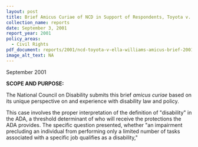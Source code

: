 ```yaml
---
layout: post
title: Brief Amicus Curiae of NCD in Support of Respondents, Toyota v. Ella Williams
collection_name: reports
date: September 3, 2001
report_year: 2001
policy_areas:
  - Civil Rights
pdf_document: reports/2001/ncd-toyota-v-ella-williams-amicus-brief-2001.pdf
image_alt_text: NA
---
```

September 2001

**S﻿COPE AND PURPOSE:**

The National Council on Disability submits this brief *amicus curiae* based on its unique perspective on and experience with disability law and policy.

This case involves the proper interpretation of the definition of "disability" in the ADA, a threshold determinant of who will receive the protections the ADA provides. The specific question presented, whether "an impairment precluding an individual from performing only a limited number of tasks associated with a specific job qualifies as a disability,"
